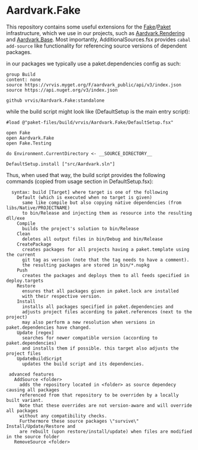 # Aardvark.Fake

This repository contains some useful extensions for the [Fake][1]/[Paket][2] infrastructure, 
which we use in our projects, such as [Aardvark.Rendering][3] and [Aardvark.Base][4].
Most importantly, AdditionalSources.fsx provides ``cabal add-source`` like functionality for referencing source versions of dependent packages.

in our packages we typically use a paket.dependencies config as such:

```
group Build
content: none
source https://vrvis.myget.org/F/aardvark_public/api/v3/index.json
source https://api.nuget.org/v3/index.json

github vrvis/Aardvark.Fake:standalone 
```

while the build script might look like (DefaultSetup is the main entry script):

```
#load @"paket-files/build/vrvis/Aardvark.Fake/DefaultSetup.fsx"

open Fake
open Aardvark.Fake
open Fake.Testing

do Environment.CurrentDirectory <- __SOURCE_DIRECTORY__

DefaultSetup.install ["src/Aardvark.sln"]
```

Thus, when used that way, the build script provides the following commands (copied from usage section in DefaultSetup.fsx):

```
  syntax: build [Target] where target is one of the following
    Default (which is executed when no target is given)
      same like compile but also copying native dependencies (from libs/Native/PROJECTNAME)
      to bin/Release and injecting them as resource into the resulting dll/exe
    Compile
      builds the project's solution to bin/Release
    Clean
      deletes all output files in bin/Debug and bin/Release
    CreatePackage
      creates packages for all projects having a paket.template using the current
      git tag as version (note that the tag needs to have a comment).
      the resulting packages are stored in bin/*.nupkg
    Push
      creates the packages and deploys them to all feeds specified in deploy.targets
    Restore
      ensures that all packages given in paket.lock are installed
      with their respective version.
    Install
      installs all packages specified in paket.dependencies and
      adjusts project files according to paket.references (next to the project)
      may also perform a new resolution when versions in paket.dependencies have changed.
    Update [regex]
      searches for newer compatible version (according to paket.dependencies)
      and installs them if possible. this target also adjusts the project files
    UpdateBuildScript
      updates the build script and its dependencies.

 advanced features
   AddSource <folder>
     adds the repository located in <folder> as source dependecy causing all packages
     referenced from that repository to be overriden by a locally built variant.
     Note that these overrides are not version-aware and will override all packages
     without any compatibility checks.
     Furthermore these source packages \"survive\" Install/Update/Restore and
     are rebuilt (upon restore/install/update) when files are modified in the source folder
   RemoveSource <folder>
```

[1]: http://fsharp.github.io/FAKE/
[2]: https://github.com/fsprojects/Paket
[3]: https://github.com/vrvis/aardvark.rendering
[4]: https://github.com/vrvis/aardvark


